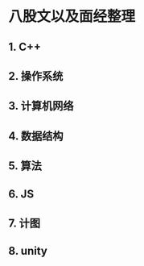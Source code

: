 # 八股文以及面经整理

## 1. C++

## 2. 操作系统

## 3. 计算机网络

## 4. 数据结构

## 5. 算法

## 6. JS

## 7. 计图

## 8. unity